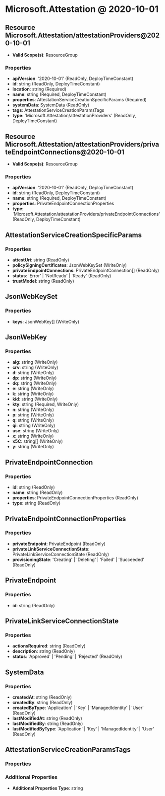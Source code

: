 # Microsoft.Attestation @ 2020-10-01

## Resource Microsoft.Attestation/attestationProviders@2020-10-01
* **Valid Scope(s)**: ResourceGroup
### Properties
* **apiVersion**: '2020-10-01' (ReadOnly, DeployTimeConstant)
* **id**: string (ReadOnly, DeployTimeConstant)
* **location**: string (Required)
* **name**: string (Required, DeployTimeConstant)
* **properties**: AttestationServiceCreationSpecificParams (Required)
* **systemData**: SystemData (ReadOnly)
* **tags**: AttestationServiceCreationParamsTags
* **type**: 'Microsoft.Attestation/attestationProviders' (ReadOnly, DeployTimeConstant)

## Resource Microsoft.Attestation/attestationProviders/privateEndpointConnections@2020-10-01
* **Valid Scope(s)**: ResourceGroup
### Properties
* **apiVersion**: '2020-10-01' (ReadOnly, DeployTimeConstant)
* **id**: string (ReadOnly, DeployTimeConstant)
* **name**: string (Required, DeployTimeConstant)
* **properties**: PrivateEndpointConnectionProperties
* **type**: 'Microsoft.Attestation/attestationProviders/privateEndpointConnections' (ReadOnly, DeployTimeConstant)

## AttestationServiceCreationSpecificParams
### Properties
* **attestUri**: string (ReadOnly)
* **policySigningCertificates**: JsonWebKeySet (WriteOnly)
* **privateEndpointConnections**: PrivateEndpointConnection[] (ReadOnly)
* **status**: 'Error' | 'NotReady' | 'Ready' (ReadOnly)
* **trustModel**: string (ReadOnly)

## JsonWebKeySet
### Properties
* **keys**: JsonWebKey[] (WriteOnly)

## JsonWebKey
### Properties
* **alg**: string (WriteOnly)
* **crv**: string (WriteOnly)
* **d**: string (WriteOnly)
* **dp**: string (WriteOnly)
* **dq**: string (WriteOnly)
* **e**: string (WriteOnly)
* **k**: string (WriteOnly)
* **kid**: string (WriteOnly)
* **kty**: string (Required, WriteOnly)
* **n**: string (WriteOnly)
* **p**: string (WriteOnly)
* **q**: string (WriteOnly)
* **qi**: string (WriteOnly)
* **use**: string (WriteOnly)
* **x**: string (WriteOnly)
* **x5C**: string[] (WriteOnly)
* **y**: string (WriteOnly)

## PrivateEndpointConnection
### Properties
* **id**: string (ReadOnly)
* **name**: string (ReadOnly)
* **properties**: PrivateEndpointConnectionProperties (ReadOnly)
* **type**: string (ReadOnly)

## PrivateEndpointConnectionProperties
### Properties
* **privateEndpoint**: PrivateEndpoint (ReadOnly)
* **privateLinkServiceConnectionState**: PrivateLinkServiceConnectionState (ReadOnly)
* **provisioningState**: 'Creating' | 'Deleting' | 'Failed' | 'Succeeded' (ReadOnly)

## PrivateEndpoint
### Properties
* **id**: string (ReadOnly)

## PrivateLinkServiceConnectionState
### Properties
* **actionsRequired**: string (ReadOnly)
* **description**: string (ReadOnly)
* **status**: 'Approved' | 'Pending' | 'Rejected' (ReadOnly)

## SystemData
### Properties
* **createdAt**: string (ReadOnly)
* **createdBy**: string (ReadOnly)
* **createdByType**: 'Application' | 'Key' | 'ManagedIdentity' | 'User' (ReadOnly)
* **lastModifiedAt**: string (ReadOnly)
* **lastModifiedBy**: string (ReadOnly)
* **lastModifiedByType**: 'Application' | 'Key' | 'ManagedIdentity' | 'User' (ReadOnly)

## AttestationServiceCreationParamsTags
### Properties
### Additional Properties
* **Additional Properties Type**: string


